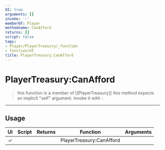 ```yaml
---
UI: true
arguments: []
invoke: ':'
memberOf: Player
methodname: CanAfford
returns: []
script: false
tags:
- Player/PlayerTreasury/_function
- function/UI
title: PlayerTreasury.CanAfford
---
```

# PlayerTreasury:CanAfford
> this function is a member of [[PlayerTreasury]]
> this method expects an implicit "self" argument. invoke it with `:`
-----
## Usage
|  UI | Script | Returns | Function | Arguments |
|:---:|:------:|-------:|:--------:|:---------|
|✓| ||PlayerTreasury:CanAfford||
